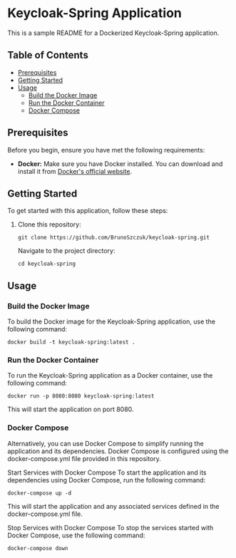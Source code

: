# Keycloak-Spring Application

This is a sample README for a Dockerized Keycloak-Spring application.

## Table of Contents

- [Prerequisites](#prerequisites)
- [Getting Started](#getting-started)
- [Usage](#usage)
    - [Build the Docker Image](#build-the-docker-image)
    - [Run the Docker Container](#run-the-docker-container)
    - [Docker Compose](#docker-compose)

## Prerequisites

Before you begin, ensure you have met the following requirements:

- **Docker:** Make sure you have Docker installed. You can download and install it
  from [Docker's official website](https://www.docker.com/get-started).

## Getting Started

To get started with this application, follow these steps:

1. Clone this repository:

   ```shell
   git clone https://github.com/BrunoSzczuk/keycloak-spring.git
    ```
   Navigate to the project directory:
      ```shell
    cd keycloak-spring
   ```

## Usage

### Build the Docker Image

To build the Docker image for the Keycloak-Spring application, use the following command:

```shell
docker build -t keycloak-spring:latest .
```

### Run the Docker Container

To run the Keycloak-Spring application as a Docker container, use the following command:

```shell
docker run -p 8080:8080 keycloak-spring:latest
```

This will start the application on port 8080.

### Docker Compose

Alternatively, you can use Docker Compose to simplify running the application and its dependencies. Docker Compose is
configured using the docker-compose.yml file provided in this repository.

Start Services with Docker Compose
To start the application and its dependencies using Docker Compose, run the following command:

```shell
docker-compose up -d
```

This will start the application and any associated services defined in the docker-compose.yml file.

Stop Services with Docker Compose
To stop the services started with Docker Compose, use the following command:

```shell
docker-compose down
```